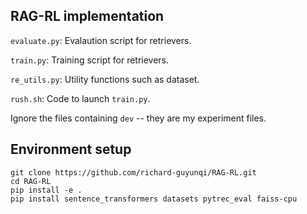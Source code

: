 ## RAG-RL implementation

`evaluate.py`: Evalaution script for retrievers.

`train.py`: Training script for retrievers.

`re_utils.py`: Utility functions such as dataset.

`rush.sh`: Code to launch `train.py`.

Ignore the files containing `dev` -- they are my experiment files.

## Environment setup
```
git clone https://github.com/richard-guyunqi/RAG-RL.git
cd RAG-RL
pip install -e .
pip install sentence_transformers datasets pytrec_eval faiss-cpu
```

